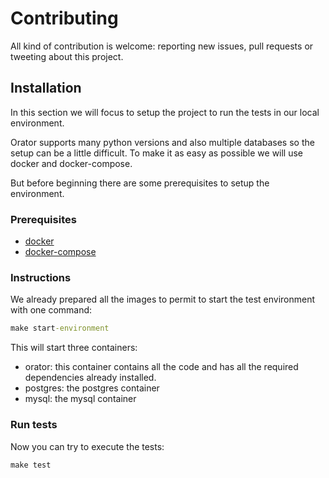 # Contributing
All kind of contribution is welcome: reporting new issues, pull requests or tweeting about this project.


## Installation
In this section we will focus to setup the project to run the tests in our local environment. 

Orator supports many python versions and also multiple databases so the setup can be a little difficult. To make it as easy as possible we will use docker and docker-compose.

But before beginning there are some prerequisites to setup the environment.

### Prerequisites
  * [docker](https://docs.docker.com/install/)
  * [docker-compose](https://docs.docker.com/compose/install/)

### Instructions
We already prepared all the images to permit to start the test environment with one command:

```cmd
make start-environment
```

This will start three containers:
  * orator: this container contains all the code and has all the required dependencies already installed.
  * postgres: the postgres container
  * mysql: the mysql container


### Run tests
Now you can try to execute the tests:

```cmd
make test
```

